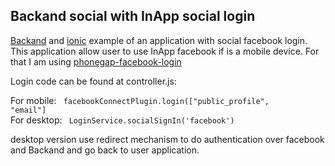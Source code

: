 ## Backand social with InApp social login

[Backand](https://www.backand.com) and [ionic](www.ionicframework.com) example of an application with social facebook login.
 This application allow user to use InApp facebook if is a mobile device.
 For that I am using [phonegap-facebook-login](https://github.com/Wizcorp/phonegap-facebook-plugin)
 

Login code can be found at controller.js:

For mobile: 
<code>
     facebookConnectPlugin.login(["public_profile", "email"]
</code>     
For desktop:
<code>
     LoginService.socialSignIn('facebook')
</code>

desktop version use redirect mechanism to do authentication over facebook and Backand and go back to user application.
 
